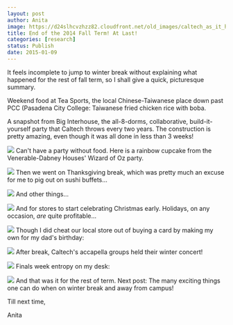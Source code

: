 ```yaml
---
layout: post
author: Anita
image: https://d24slhcvzhzz82.cloudfront.net/old_images/caltech_as_it_happens/6a0105349b8251970b01b8d0b8b518970c.jpg
title: End of the 2014 Fall Term! At Last!
categories: [research]
status: Publish
date: 2015-01-09
---
```



It feels incomplete to jump to winter break without explaining what happened for the rest of fall term, so I shall give a quick, picturesque summary.

Weekend food at Tea Sports, the local Chinese-Taiwanese place down past PCC (Pasadena City College: Taiwanese fried chicken rice with boba.

A snapshot from Big Interhouse, the all-8-dorms, collaborative, build-it-yourself party that Caltech throws every two years. The construction is pretty amazing, even though it was all done in less than 3 weeks!

![](https://d24slhcvzhzz82.cloudfront.net/old_images/caltech_as_it_happens/6a0105349b8251970b01b7c72f5818970b.jpg)
Can't have a party without food. Here is a rainbow cupcake from the Venerable-Dabney Houses' Wizard of Oz party.


![](https://d24slhcvzhzz82.cloudfront.net/old_images/caltech_as_it_happens/6a0105349b8251970b01bb07d348a4970d.jpg)
Then we went on Thanksgiving break, which was pretty much an excuse for me to pig out on sushi buffets...


![](https://d24slhcvzhzz82.cloudfront.net/old_images/caltech_as_it_happens/6a0105349b8251970b01b7c72f5838970b.jpg)
And other things...


![](https://d24slhcvzhzz82.cloudfront.net/old_images/caltech_as_it_happens/6a0105349b8251970b01b7c72f5840970b.jpg)
And for stores to start celebrating Christmas early. Holidays, on any occasion, *are* quite profitable...


![](https://d24slhcvzhzz82.cloudfront.net/old_images/caltech_as_it_happens/6a0105349b8251970b01b7c72f584c970b.jpg)
Though I did cheat our local store out of buying a card by making my own for my dad's birthday:

![](https://d24slhcvzhzz82.cloudfront.net/old_images/caltech_as_it_happens/6a0105349b8251970b01bb07d348bd970d.jpg)
After break, Caltech's accapella groups held their winter concert!

![](https://d24slhcvzhzz82.cloudfront.net/old_images/caltech_as_it_happens/6a0105349b8251970b01b7c72f5854970b.jpg)
Finals week entropy on my desk:

![](https://d24slhcvzhzz82.cloudfront.net/old_images/caltech_as_it_happens/6a0105349b8251970b01b8d0b8b55a970c.jpg)
And that was it for the rest of term. Next post: The many exciting things one can do when on winter break and away from campus!

Till next time,

Anita

